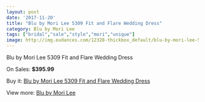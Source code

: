 ```yaml
---
layout: post
date: '2017-11-20'
title: "Blu by Mori Lee 5309 Fit and Flare Wedding Dress"
category: Blu by Mori Lee
tags: ["bridal","sale","style","mori","unique"]
image: http://img.eudances.com/12328-thickbox_default/blu-by-mori-lee-5309-fit-and-flare-wedding-dress.jpg
---
```

Blu by Mori Lee 5309 Fit and Flare Wedding Dress

On Sales: **$395.99**
<a href="https://www.eudances.com/en/blu-by-mori-lee/3828-blu-by-mori-lee-5309-fit-and-flare-wedding-dress.html"><amp-img layout="responsive" width="600" height="600" src="//img.eudances.com/12328-thickbox_default/blu-by-mori-lee-5309-fit-and-flare-wedding-dress.jpg" alt="Blu by Mori Lee 5309 Fit and Flare Wedding Dress 0" /></a>
<a href="https://www.eudances.com/en/blu-by-mori-lee/3828-blu-by-mori-lee-5309-fit-and-flare-wedding-dress.html"><amp-img layout="responsive" width="600" height="600" src="//img.eudances.com/12332-thickbox_default/blu-by-mori-lee-5309-fit-and-flare-wedding-dress.jpg" alt="Blu by Mori Lee 5309 Fit and Flare Wedding Dress 1" /></a>
<a href="https://www.eudances.com/en/blu-by-mori-lee/3828-blu-by-mori-lee-5309-fit-and-flare-wedding-dress.html"><amp-img layout="responsive" width="600" height="600" src="//img.eudances.com/12331-thickbox_default/blu-by-mori-lee-5309-fit-and-flare-wedding-dress.jpg" alt="Blu by Mori Lee 5309 Fit and Flare Wedding Dress 2" /></a>
<a href="https://www.eudances.com/en/blu-by-mori-lee/3828-blu-by-mori-lee-5309-fit-and-flare-wedding-dress.html"><amp-img layout="responsive" width="600" height="600" src="//img.eudances.com/12330-thickbox_default/blu-by-mori-lee-5309-fit-and-flare-wedding-dress.jpg" alt="Blu by Mori Lee 5309 Fit and Flare Wedding Dress 3" /></a>
<a href="https://www.eudances.com/en/blu-by-mori-lee/3828-blu-by-mori-lee-5309-fit-and-flare-wedding-dress.html"><amp-img layout="responsive" width="600" height="600" src="//img.eudances.com/12329-thickbox_default/blu-by-mori-lee-5309-fit-and-flare-wedding-dress.jpg" alt="Blu by Mori Lee 5309 Fit and Flare Wedding Dress 4" /></a>

Buy it: [Blu by Mori Lee 5309 Fit and Flare Wedding Dress](https://www.eudances.com/en/blu-by-mori-lee/3828-blu-by-mori-lee-5309-fit-and-flare-wedding-dress.html "Blu by Mori Lee 5309 Fit and Flare Wedding Dress")

View more: [Blu by Mori Lee](https://www.eudances.com/en/39-blu-by-mori-lee "Blu by Mori Lee")
